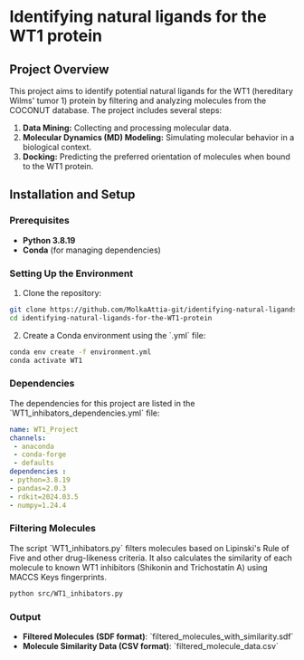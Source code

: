 # Identifying natural ligands for the WT1 protein


## Project Overview

This project aims to identify potential natural ligands for the WT1 (hereditary Wilms' tumor 1) protein by filtering and analyzing molecules from the COCONUT database. The project includes several steps:
1. **Data Mining:** Collecting and processing molecular data.
2. **Molecular Dynamics (MD) Modeling:** Simulating molecular behavior in a biological context.
3. **Docking:** Predicting the preferred orientation of molecules when bound to the WT1 protein.

## Installation and Setup

### Prerequisites

- **Python 3.8.19**
- **Conda** (for managing dependencies)


### Setting Up the Environment

1. Clone the repository:

``` bash
git clone https://github.com/MolkaAttia-git/identifying-natural-ligands-for-the-WT1-protein.git
cd identifying-natural-ligands-for-the-WT1-protein
```

2. Create a Conda environment using the \`.yml\` file:

```bash
conda env create -f environment.yml
conda activate WT1
```

### Dependencies

The dependencies for this project are listed in the \`WT1_inhibators_dependencies.yml\` file:

```yaml
name: WT1_Project
channels: 
 - anaconda
 - conda-forge
 - defaults
dependencies :
- python=3.8.19 
- pandas=2.0.3 
- rdkit=2024.03.5
- numpy=1.24.4 
```

### Filtering Molecules

The script \`WT1_inhibators.py\` filters molecules based on Lipinski's Rule of Five and other drug-likeness criteria. It also calculates the similarity of each molecule to known WT1 inhibitors (Shikonin and Trichostatin A) using MACCS Keys fingerprints.

```bash
python src/WT1_inhibators.py
```

### Output

- **Filtered Molecules (SDF format)**: \`filtered_molecules_with_similarity.sdf\`
- **Molecule Similarity Data (CSV format)**: \`filtered_molecule_data.csv\`

